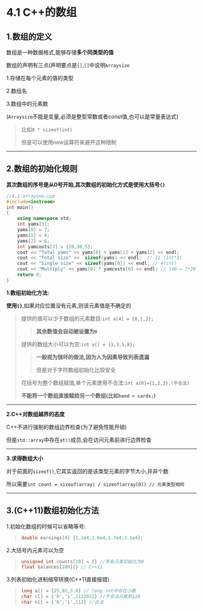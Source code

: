 # 4.1 C++的数组

## **1.数组的定义**

数组是一种数据格式,能够存储**多个同类型的值**

数组的声明有三点(声明要点是`[]`,`[]`中说明`Arraysize`

1.存储在每个元素的值的类型

2.数组名

3.数组中的元素数

(`Arraysize`不能是变量,必须是整型常数或者const值,也可以是常量表达式)

>   比如`8 * sizeof(int)`
>
>   但是可以使用new运算符来避开这种限制

****

## **2.数组的初始化规则**

**其次数组的序号是从0号开始,其次数组的初始化方式是使用大括号`{}`**

```cpp
//4.1 arrayone.cpp
#include<iostream>
int main()
{
    using namespace std;
    int yams[3];
    yams[0] = 7;
    yams[1] = 8;
    yams[2] = 6;
    int yamcosts[3] = {20,30,5};
    cout << "Total yams" << yams[0] + yams[1] + yams[2] << endl;
    cout << "Total size" <<  sizeof(yams) << endl;  // 12 (int*3)
    cout << "Single size" << sizeof(yams[0]) << endl; // 4(int)  
    cout << "Multiply" << yams[0] * yamcosts[0] << endl; // 140 = 7*20
    return 0;
}
```

**1.数组初始化方法:**

**使用`{}`**,如果对应位置没有元素,则该元素值是不确定的

>   提供的值可以少于数组的元素数目:`int a[4] = {0,1,2};`
>
>   >**其余数值会自动被设置为`0`**
>
>   提供的数组大小可以为空:`int a[] = {1,3,5,8};`
>   
>   >**一般视为很坏的做法,因为人为因素导致列表遗漏**
>   >
>   >但是对于字符数组初始化比较安全
>   
>   花括号为整个数组赋值,单个元素使用不合法:`int a[0]={1,2,3};(不合法)`
>   
>   **不能将一个数组直接赋给另一个数组(比如`hand = cards;`)**

****

**2.C++对数组越界的态度**

C++不进行强制的数组边界检查(为了避免性能开销)

但是`std::array`中存在`at()`成员,会在访问元素前进行边界检查

****

**3.求得数组大小**

对于前面的`sizeof()`,它其实返回的是该类型元素的字节大小,并非个数

所以需要`int count = sizeof(array) / sizeof(array[0]) // 元素类型相同`

****

## **3.(C++11)数组初始化方法**

1.初始化数组的时候可以省略等号:

>   ```cpp
>   double earnings[4] {1.2e4,1.6e4,1.7e4,1.1e4};
>   ```

2.大括号内元素可以为空

>   ```cpp
>   unsigned int counts[10] = {} //所有元素初始化为0
>   float balances[100]{} // C++11
>   ```

3.列表初始化进制缩窄转换(C++11直接报错)

>```cpp
>long a[] = {25,92,3.0} // long int中存在小数
>char c[] = {'h','i',1122011} //不合法只能到128
>char n[] = {'h','i',112} //合法
>```
